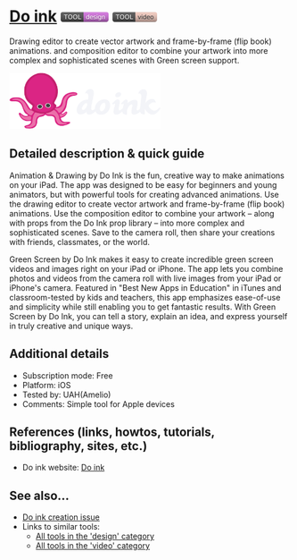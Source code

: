 # [Do ink](http://www.doink.com/)  [<img src="images/design.png" align="bottom">](https://github.com/e-CLOSE/Toolbox/issues?q=label%3A01_TOOL+label%3Adesign) [<img src="images/video.png" align="bottom">](https://github.com/e-CLOSE/Toolbox/issues?q=label%3A01_TOOL+label%3Avideo)

Drawing editor to create vector artwork and frame-by-frame (flip book) animations. and composition editor to combine your artwork into more complex and sophisticated scenes with Green screen support.

[<img src="images/Do_ink.png" align="bottom" height="100" alt="Do_ink">](https://github.com/e-CLOSE/Toolbox/blob/main/Tools/Do_ink.md)

## Detailed description & quick guide

Animation & Drawing by Do Ink is the fun, creative way to make animations on your iPad. The app was designed to be easy for beginners and young animators, but with powerful tools for creating advanced animations. Use the drawing editor to create vector artwork and frame-by-frame (flip book) animations. Use the composition editor to combine your artwork – along with props from the Do Ink prop library – into more complex and sophisticated scenes. Save to the camera roll, then share your creations with friends, classmates, or the world.

Green Screen by Do Ink makes it easy to create incredible green screen videos and images right on your iPad or iPhone. The app lets you combine photos and videos from the camera roll with live images from your iPad or iPhone's camera. Featured in "Best New Apps in Education" in iTunes and classroom-tested by kids and teachers, this app emphasizes ease-of-use and simplicity while still enabling you to get fantastic results. With Green Screen by Do Ink, you can tell a story, explain an idea, and express yourself in truly creative and unique ways.

## Additional details

- Subscription mode: Free
- Platform: iOS 
- Tested by: UAH(Amelio)
- Comments: Simple tool for Apple devices


## References (links, howtos, tutorials, bibliography, sites, etc.)

- Do ink website: [Do ink](http://www.doink.com/)


## See also...

- [Do ink creation issue](https://github.com/e-CLOSE/Toolbox/issues/100)
- Links to similar tools:
  - [All tools in the 'design' category](https://github.com/e-CLOSE/Toolbox/issues?q=label%3A01_TOOL+label%3Adesign)
  - [All tools in the 'video' category](https://github.com/e-CLOSE/Toolbox/issues?q=label%3A01_TOOL+label%3Avideo)
